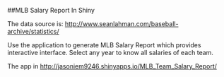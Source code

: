 ##MLB Salary Report In Shiny

The data source is: http://www.seanlahman.com/baseball-archive/statistics/

Use the application to generate MLB Salary Report which provides interactive interface. Select any year to know all salaries of each team. 

The app in http://jasoniem9246.shinyapps.io/MLB_Team_Salary_Report/

